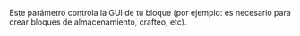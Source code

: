 Este parámetro controla la GUI de tu bloque (por ejemplo: es necesario para crear bloques de almacenamiento, crafteo, etc).